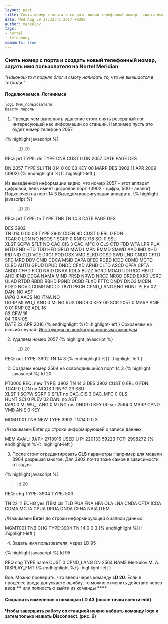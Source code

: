 ```yaml
---
layout: post
title: Снять номер с порта и создать новый телефонный номер, задать имя пользователя на Nortel Meridian
date: Wed Aug 30 17:33:41 2017 +0200
author: merkulov
tags:
- nortel
- telephony
comments: true
---
```

### Снять номер с порта и создать новый телефонный номер, задать имя пользователя на Nortel Meridian
*"Наконец-то я поднял блог и смогу написать то, что не вмещается в тетради."*
#### Подключаемся. Логинимся 

```javascript
logi Имя_пользователя
Ввести пароль
```

1. Прежде чем выполнять удаление стоит снять резервный лог интересующей нас информации со станции.
Например пусть это будет номер телефона 2057

{% highlight javascript %}
>LD 20

REQ: prt 
TYPE: dn
TYPE DNB
CUST 0
DN   2057
DATE 
PAGE 
DES 

DN   2057
TYPE SL1 
TN   014 0 00 03 KEY 00   MARP  DES 3902      11 APR 2009 
     (3902)
{% endhighlight %}{: .highlight-left }

Из выведенной информации видно, что номер 2057 - этот аппарат цифровой, ведь имеет цифровой порт. (3902 - цифра, 500 - аналог)
Подключен на порт 14 3
Выведем конфигурации аппарата.
{% highlight javascript %}
>LD 20

REQ: prt
TYPE: tn
TYPE TNB
TN   14 3
DATE 
PAGE 
DES  

DES  3902  
TN   014 0 00 03 
TYPE 3902
CDEN 8D
CUST 0 
ERL  0 
FDN  
TGAR 0 
LDN  NO
NCOS 1 
SGRP 0 
RNPG 718 
SCI  0 
SSU  
XLST 
SCPW 
SFLT NO
CAC_CIS 3 
CAC_MFC 0
CLS  CTD FBD WTA LPR PUA MTD FND HTD TDD HFD GRLD 
     MWD LMPN RMMD SMWD AAD IMD XHD IRD NID OLD VCE DRG1
     POD DSX VMD SLKD CCSD SWD LND CNDD
     CFTD SFD MRD DDV CNID CDCA MSID DAPA BFED RCBD 
     ICDD CDMD MCTD CLBD AUTU
     GPUD DPUD DNDD CFXD ARHD CLTD ASCD 
     CPFA CPTA ABDD CFHD FICD NAID DNAA RDLA BUZZ AGRD MOAD 
     UDI RCC HBTD AHD IPND  DDGA NAMA MIND PRSD NRWD NRCD NROD 
     DRDD EXR0 
     USRD ULAD RTDD RBDD RBHD PGND OCBD FLXD FTTC DNDY DNO3 MCBN 
     FDSD NOVD CDMR MCDD T87D PKCH 
CPND_LANG ENG
HUNT 
PLEV 02 
DANI NO
AST  
IAPG 0 
AACS NO
ITNA NO  
DGRP 
MLWU_LANG 0 
MLNG RUS
DNDR 0 
KEY  00 SCR 2057 0     MARP
        ANIE 0 
     01 RNP 
     02 ADL 16  
     03 CFW 16  
     04 TRN 
     05     
DATE 22 APR 2016 
{% endhighlight %}{: .highlight-left }
Сохраняем на всякий случай. [Инструкция по конфигурационным командам](https://yadi.sk/i/cEUjXcoo3MTNAh)

2. Удаляем номер 2057
{% highlight javascript %}
>LD 20

REQ: out 
TYPE: 3902
TN   14 3
{% endhighlight %}{: .highlight-left }

2. Создаем номер 2564 на освободившийся порт 14 3
{% highlight javascript %}
ld 20

PT0000 
REQ: new
TYPE: 3902
TN   14 3
DES  3902
CUST 0
ERL 0
FDN  
TGAR 0
LDN  no
NCOS 1
RNPG 23
SSU  
XLST 1
SCPW 
SGRP 0
SFLT no
CAC_CIS 3
CAC_MFC 0
CLS  
HUNT 
SCI  0
PLEV 02
DANI no
AST  
IAPG 0
MLWU_LANG 0
MLNG rus
DNDR 0
KEY 00 scr 2564 0
  MARP
  CPND 
  VMB 
  ANIE 0
KEY 

MGMT001 TNB NEW TYPE:3902 TN:14 0 0 3

//Нажимаем Enter до строки информирующей о записи данных

MEM AVAIL: (U/P): 2718916    USED U P: 220133 59223    TOT: 2998272 
{% endhighlight %}{: .highlight-left }

3. После стоит отредактировать __CLS__ параметры
Например для модели 3904 разрешая многое. Для 3902 почти тоже самое в зависимости от задач.

{% highlight javascript %}
>ld 20

REQ: chg
TYPE: 3904
TYPE: 500

TN   22 11
ECHG yes
ITEM cls TLD PUA FNA HFA OLA LNA CNDA 
CFTA ICDA CDMA MCTA 
GPUA DPUA DNDA CFHA NAIA
ITEM 

//Нажимаем __Enter__ до строки информирующей о записи данных

MGMT001 TNB CHG TYPE:3904  TN:14 0 0 3
{% endhighlight %}{: .highlight-left }

4. Задать имя пользователя, через LD 95

{% highlight javascript %}
ld 95

REQ  chg
TYPE name
CUST 0
  CPND_LANG 
DN   2564
  NAME Merkulov M. A.
  DISPLAY_FMT 
{% endhighlight %}{: .highlight-left }

Всё. Можно проверить, что ввели через команду __LD 20__.
Если в процессе ввода допускаете ошибку, то можно отменить действие через ввод __**__ или полностью выйти из команды __****__
#### Сохранить изменения с помощью __LD 43__ (после точки ввести __edd__)
#### Чтобы завершить работу со станцией нужно набрать команду __logo__ и затем только нажать __Disconnect__. (рис. 6)
